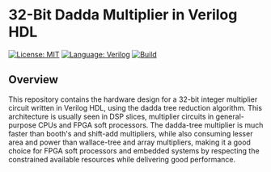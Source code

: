 # 32-Bit Dadda Multiplier in Verilog HDL
[![License: MIT](https://img.shields.io/badge/License-MIT-yellow.svg)](LICENSE)
[![Language: Verilog](https://img.shields.io/badge/Language-Verilog-blue)]()
[![Build](https://img.shields.io/badge/Simulation-Successful-green)]()
## Overview
This repository contains the hardware design for a 32-bit integer multiplier circuit written in Verilog HDL, using the dadda tree reduction algorithm. This architecture is usually seen in DSP slices, multiplier circuits in general-purpose CPUs and FPGA soft processors. The dadda-tree multiplier is much faster than booth's and shift-add multipliers, while also consuming lesser area and power than wallace-tree and array multipliers, making it a good choice for FPGA soft processors and embedded systems by respecting the constrained available resources while delivering good performance.
